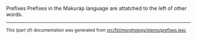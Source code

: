 Prefixes
Prefixes in the Makuráp language are attatched to the left of other words.

* * *

<small>This (part of) documentation was generated from [src/fst/morphology/stems/prefixes.lexc](https://github.com/giellalt/lang-mpu/blob/main/src/fst/morphology/stems/prefixes.lexc)</small>
